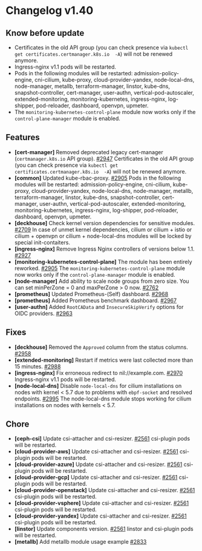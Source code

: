 # Changelog v1.40

## Know before update


 - Certificates in the old API group (you can check presence via `kubectl get certificates.certmanager.k8s.io  -A`) will not be renewed anymore.
 - Ingress-nginx v1.1 pods will be restarted.
 - Pods in the following modules will be restarted: admission-policy-engine, cni-cilium, kube-proxy, cloud-provider-yandex, node-local-dns, node-manager, metallb, terraform-manager, linstor, kube-dns, snapshot-controller, cert-manager, user-authn, vertical-pod-autoscaler, extended-monitoring, monitoring-kubernetes, ingress-nginx, log-shipper, pod-reloader, dashboard, openvpn, upmeter.
 - The `monitoring-kubernetes-control-plane` module now works only if the `control-plane-manager` module is enabled.

## Features


 - **[cert-manager]** Removed deprecated legacy cert-manager (`certmanager.k8s.io` API group). [#2947](https://github.com/deckhouse/deckhouse/pull/2947)
    Certificates in the old API group (you can check presence via `kubectl get certificates.certmanager.k8s.io  -A`) will not be renewed anymore.
 - **[common]** Updated kube-rbac-proxy. [#2905](https://github.com/deckhouse/deckhouse/pull/2905)
    Pods in the following modules will be restarted: admission-policy-engine, cni-cilium, kube-proxy, cloud-provider-yandex, node-local-dns, node-manager, metallb, terraform-manager, linstor, kube-dns, snapshot-controller, cert-manager, user-authn, vertical-pod-autoscaler, extended-monitoring, monitoring-kubernetes, ingress-nginx, log-shipper, pod-reloader, dashboard, openvpn, upmeter.
 - **[deckhouse]** Check kernel version dependencies for sensitive modules. [#2709](https://github.com/deckhouse/deckhouse/pull/2709)
    In case of unmet kernel dependencies, cilium or cilium + istio or cilium + openvpn or cilium + node-local-dns  modules will be locked by special init-contaiters.
 - **[ingress-nginx]** Remove Ingress Nginx controllers of versions below 1.1. [#2927](https://github.com/deckhouse/deckhouse/pull/2927)
 - **[monitoring-kubernetes-control-plane]** The module has been entirely reworked. [#2905](https://github.com/deckhouse/deckhouse/pull/2905)
    The `monitoring-kubernetes-control-plane` module now works only if the `control-plane-manager` module is enabled.
 - **[node-manager]** Add ability to scale node groups from zero size. You can set minPerZone = 0 and maxPerZone > 0 now. [#2762](https://github.com/deckhouse/deckhouse/pull/2762)
 - **[prometheus]** Updated Prometheus-(Self) dashboard. [#2968](https://github.com/deckhouse/deckhouse/pull/2968)
 - **[prometheus]** Added Prometheus benchmark dashboard. [#2967](https://github.com/deckhouse/deckhouse/pull/2967)
 - **[user-authn]** Added `RootCAData` and `InsecureSkipVerify` options for OIDC providers. [#2963](https://github.com/deckhouse/deckhouse/pull/2963)

## Fixes


 - **[deckhouse]** Removed the `Approved` column from the status columns. [#2958](https://github.com/deckhouse/deckhouse/pull/2958)
 - **[extended-monitoring]** Restart if metrics were last collected more than 15 minutes. [#2988](https://github.com/deckhouse/deckhouse/pull/2988)
 - **[ingress-nginx]** Fix erroneous redirect to nil://example.com. [#2970](https://github.com/deckhouse/deckhouse/pull/2970)
    Ingress-nginx v1.1 pods will be restarted.
 - **[node-local-dns]** Disable `node-local-dns` for cilium installations on nodes with kernel < 5.7 due to problems with `ebpf-socket` and resolved endpoints. [#2995](https://github.com/deckhouse/deckhouse/pull/2995)
    The node-local-dns module stops working for cilium installations on nodes with kernels < 5.7.

## Chore


 - **[ceph-csi]** Update csi-attacher and csi-resizer. [#2561](https://github.com/deckhouse/deckhouse/pull/2561)
    csi-plugin pods will be restarted.
 - **[cloud-provider-aws]** Update csi-attacher and csi-resizer. [#2561](https://github.com/deckhouse/deckhouse/pull/2561)
    csi-plugin pods will be restarted.
 - **[cloud-provider-azure]** Update csi-attacher and csi-resizer. [#2561](https://github.com/deckhouse/deckhouse/pull/2561)
    csi-plugin pods will be restarted.
 - **[cloud-provider-gcp]** Update csi-attacher and csi-resizer. [#2561](https://github.com/deckhouse/deckhouse/pull/2561)
    csi-plugin pods will be restarted.
 - **[cloud-provider-openstack]** Update csi-attacher and csi-resizer. [#2561](https://github.com/deckhouse/deckhouse/pull/2561)
    csi-plugin pods will be restarted.
 - **[cloud-provider-vsphere]** Update csi-attacher and csi-resizer. [#2561](https://github.com/deckhouse/deckhouse/pull/2561)
    csi-plugin pods will be restarted.
 - **[cloud-provider-yandex]** Update csi-attacher and csi-resizer. [#2561](https://github.com/deckhouse/deckhouse/pull/2561)
    csi-plugin pods will be restarted.
 - **[linstor]** Update components version. [#2561](https://github.com/deckhouse/deckhouse/pull/2561)
    linstor and csi-plugin pods will be restarted.
 - **[metallb]** Add metallb module usage example [#2833](https://github.com/deckhouse/deckhouse/pull/2833)

